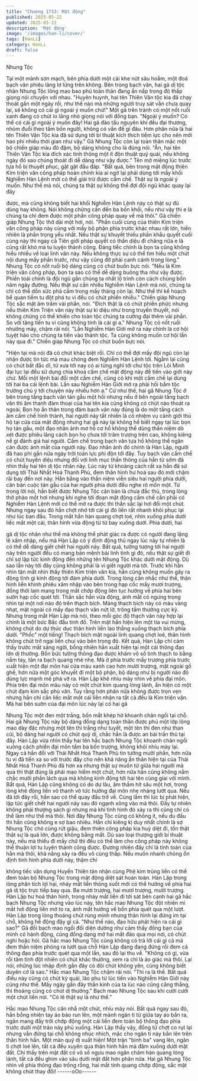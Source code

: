 ```yaml
---
title: "Chương 1733: Mật động"
published: 2025-05-22
updated: 2025-05-22
description: 'Mật động'
image: '/images/han-li/cover/'
tags: [HanLi]
category: HanLi
draft: false
---
```


Nhung Tộc

Tại một mảnh sơn mạch, bên phía dưới một cái khe nứt sâu
hoắm, một đoá bạch vân phiêu lãng lơ lửng trên không. Bên trong
bạch vân, hai gã dị tộc nhân Nhung Tộc lông mao bao phủ toàn
thân đang ẩn nấp trong đó thấp giọng nói chuyện với nhau.
"Huyên huynh, hai tên Thiên Vân tộc kia đã chạy thoát gần một
ngày rồi, như thế nào mà những người truy sát vẫn chưa quay lại,
sẽ không có cái gì ngoài ý muốn chứ!"
Một gã trên tránh có một nốt ruồi xanh đang có chút lo lắng nhỏ
giọng nói với đồng bạn.
"Ngoài ý muốn? Có thể có cái gì ngoài ý muốn đây! Hai gã đào
tẩu nguyên khí đều đại thương, nhóm đuổi theo tầm bốn người,
không có vấn đề gì đâu. Hơn phân nửa là hai tên Thiên Vân Tộc
kia đã sử dụng tới bí thuật kích thích tiềm lực cho nên mới hao phí
nhiều thời gian như vậy."
Gã Nhung Tộc còn lại toàn thân mặc một bộ chiến giáp màu đỏ
đậm, bộ dáng không cho là đúng nói.
"Ân, hai tên Thiên Vân Tộc kia đích xác tinh thông một ít độn thuật
quỷ quái, nếu không ngày đó sao chúng thoát đi dễ dàng như vậy
được."
Tên mở miệng lúc trước tựa hồ bị thuyết phục, gật gật đầu đáp.
"Bất quá, bên trong mật động thiên Kim triện văn công pháp hoàn
chỉnh kia ai ngờ lại phải dùng tới mấy khối Nghiễm Hàn Lệnh mới
có thể giải trừ được cấm chế. Thật sự là ngoài ý muốn. Như thế
mà nói, chúng ta thật sự không thể đợi đội ngũ khác quay lại đây

được, mà cũng không biết hai khối Nghiễm Hàn Lệnh này có thật
sự đủ dùng hay không. Nói không chừng cần đến ba bốn khối,
nếu như vậy thì e là chúng ta chỉ đem được một phần công pháp
quay về mà thôi."
Gã chiến giáp Nhung Tộc thở dài một hơi, nói.
"Phần cuối cùng của thiên Kim triện văn công pháp này cùng với
mấy bộ phận phía trước khác nhau rất lớn, hiển nhiên là phần
trọng yếu nhất. Nếu thật sự khuyết thiếu phần khẩu quyết cuối
cùng này thì ngay cả Tiên giới pháp quyết có thần diệu đi chăng
nữa e là cũng rất khó mà tu luyện thành công. Đáng tiếc chính là
bọn ta cũng không hiểu nhiều về loại linh văn này. Nếu không
thực sự có thể tìm hiểu một chút nội dung mấy phần trước, như
vậy cũng đỡ phải canh cánh trong lòng."
Nhung Tộc có nốt ruồi bộ dáng cũng có chút buồn bực nói.
"Nếu là Kim triện văn công pháp, bọn ta sao có thể dễ dàng
buông tha như vậy được. Phiền toái chính là đội ngũ gần chúng ta
nhất lộ trình còn cách chúng bốn năm ngày đường. Nếu thật sự
cần nhiều Nghiễm Hàn Lệnh mà nói, chúng ta chỉ có thể dồn sức
phá cấm trong mấy tháng còn lại. Như thế thì kế hoạch bế quan
tiềm tu đột phá tu vi đều có chút phiền nhiễu."
Chiến giáp Nhung Tộc sắc mặt âm trầm vài phần, nói.
"Đích thật là có chút phiền phức nhưng nếu thiên Kim Triện văn
này thật sự kì diệu như trong truyền thuyết, nói không chừng có
thể khiến cho toàn tộc chúng ta cường đại thêm vài phần. So với
tăng tiến tu vi cũng không tính là cái gì a."
Nhung Tộc có nốt ruồi nhướng mày, chậm rãi nói.
"Lần Nghiễm Hàn Giới mở ra này chính là cơ hội tuyệt hảo cho
chúng ta tiến vào thánh tộc. Ta cũng không muốn cơ hội lần này
qua đi."
Chiến giáp Nhung Tộc có chút buồn bực nói.

"Hiện tại mà nói đã có chút khác biệt rồi. Chỉ có thể đợi mấy đội
ngũ còn lại nhận được tin tức mà mau chóng đem Nghiễm Hàn
Lệnh tới. Ngẫm lại cũng có chút bất đắc dĩ, từ xưa tới nay có ai
từng nghĩ tới chư tộc trên Lôi Minh đại lục lại đều sử dụng chìa
khoá cấm chế mật động này để tiến vào giới này chứ. Mỗi một
lệnh bài đổi một cấm chế, cũng có khi một cấm chế lại dùng tới
hai ba cái lệnh bài. Lần sau Nghiễm Hàn Giới mở ra phải hồi bẩm
tộc trưởng chú ý tới chuyện này nhiều hơn a."
Cứ như thế, hai gã Nhung Tộc ở bên trong tầng bạch vân tán gẫu
một hồi nhưng nếu ở bên ngoài tầng bạch vân thì âm thanh đàm
thoại của hai tên kia cũng không có chút nào thoát ra ngoài. Bọn
họ ẩn thân trong đám bạch vân này đúng là do một tầng cách âm
cấm chế hình thành, hai người này tất nhiên là có nhiệm vụ cảnh
giới thủ hộ tại cửa của mật động nhưng hai gã này lại không hề
biết ngay tại lúc bọn họ tán gẫu, một đạo nhân ảnh mơ hồ cơ hồ
không thể dùng thần niệm dò xét được phiêu lãng cách bọn họ
chưa tới trăm trượng trên cao, không kiêng nể gì đánh giá hai
người.
Cấm chế trong bạch vân tựa hồ không thể ngăn cản được ánh
mắt của người này. Đạo nhân ảnh đó chính là Hàn Lập, người đã
hao phí gần nửa ngày trời toàn lực phi độn tới đây. Tuy bạch vân
cấm chế có chút huyền diệu nhưng đối với linh mục thần thông
của hắn từ sớm đã nhìn thấy hai tên dị tộc nhân này. Lúc này từ
khoảng cách rất xa hắn đã sử dụng tới Thái Nhất Hoá Thanh Phù,
đem thân hình hư hoá sau đó mới chậm rãi bay đến nơi này.
Hắn bằng vào thần niệm viễn siêu hai người phía dưới, căn bản
cuộc tán gẫu của hai người phía dưới đều nghe rõ mồn một. Từ
trong lời nói, hắn biết được Nhung Tộc căn bản là chưa đắc thủ,
trong lòng thở phào một hơi nhưng khi nghe tới đoạn mật động
cấm chế cần phải có Nghiễm Hàn Lệnh mới có thể mở ra được
thì thần sắc lại hơi đổi một chút.
Nhưng ngay sau đó hắn chợt nhớ tới cái gì đó liền rất nhanh khôi
phục lại như lúc ban đầu.
Trong mắt hắn hàn quang chợt loé, nhìn xuống phía dưới liếc mắt
một cái, thân hình vừa động từ từ bay xuống dưới. Phía dưới, hai

gã dị tộc nhân như thế mà không thể phát giác ra được có người
đang lặng lẽ xâm nhập, nếu mà Hàn Lập có ý định động thủ ngay
lúc này tự nhiên là có thể dễ dàng giết chết hai người này. Bất
quá, tưởng tượng tới hai người này trên người đều có mang bản
mệnh bài linh tinh gì đó, nếu thật sự giết đi chỉ sợ lập tức kinh
động đến những tên Nhung Tộc khác dưới mật động.
Dù sao lần này tới đây cũng không phải là vì giết người mà tới.
Trước khi hắn nhìn tận mắt nhìn thấy thiên Kim triện văn kia, hắn
cũng không muốn gây ra động tĩnh gì kinh động tới đám phía
dưới.
Trong lòng cân nhắc như thế, thân hình liền khinh phiêu xâm
nhập vào bên trong hạp cốc mấy mươi trượng, đồng thời lam
mang trong mắt chớp động liên tục hướng về phía hai bên sườn
hạp cốc quét tới. Thần sắc hắn vừa động, ánh mắt có ngưng
trọng nhìn tại một nơi nào đó trên thạch bích. Mảng thạch bích
này có màu vàng nhạt, mặt ngoài có mấy đạo thạch văn nứt lở,
trông tầm thường cực kỳ. Nhưng trong mắt Hàn Lập mà nói, theo
mỗi góc độ thạch văn này hợp lại chính là một bức Bắc đẩu tinh
đồ. Trên mặt hắn hiện lên một tia vui mừng, không chút do dự
thúc dục thân hình liền lao thẳng xuống thạch bích phía dưới.
"Phốc" một tiếng!
Thạch bích mặt ngoài linh quang chợt loé, thân hình không chút
trở ngại liền chui vào bên trong đó. Kết quả, Hàn Lập chỉ cảm
thấy trước mắt sáng ngời, bỗng nhiên hắn xuất hiện tại một cái
thông đạo lớn dị thường. Bốn bức tường thông đạo được khảm
vô số tinh thạch to bằng nắm tay, tản ra bạch quang nhè nhẹ. Mà
ở phía trước mấy trượng phía trước xuất hiện một đại môn hai
cửa màu xanh cao hơn mười trượng, mặt ngoài gồ ghề, hơn nữa
một góc khuyết đi một bộ phận, bộ dáng như bị người nào đó
dùng lực mạnh mẽ phá vỡ ra.
Hàn Lập khẽ nhíu mày nhìn về phía đại môn. Phía trên đại môn
màu này có một chút kim quang lóng lánh, ẩn hiện có một chút
đạm kim sắc phù văn. Tuy rằng hơn phân nửa không được trọn
vẹn nhưng hắn chỉ cần liếc mắt một cái liền nhận ra tất cả đều là
Kim triện vặn. Mà hai bên sườn của đại môn lúc này lại có hai gã

Nhung Tộc một đen một trắng, bốn mắt khép hờ khoanh chân
ngồi tại chỗ.
Hai gã Nhung Tộc này bộ dáng đồng dạng toàn thân được phủ
một lớp lông mao dày đặc nhưng một tên thì trắng như tuyết, một
tên thì đen như than củi, bộ dáng hai người có chút quỷ dị, chắc
hẳn là được an bài trấn thủ tại đây.
Hàn Lập vừa nhìn thấy hai tên hắc bạch Nhung Tộc khoanh chân
ngồi xuông cách phiến đại môn tầm ba bốn trượng, không khỏi
nhíu mày lại.
Ngay cả hắn đối với Thái Nhất Hoá Thanh Phù tin tưởng mười
phần, hơn nữa tu vi đã tiến xa so với trước đây cho nên khả năng
ẩn thân hiện tại của Thái Nhất Hoá Thanh Phù đã hơn xa nhưng
thật sự muốn từ giữa hai người mà qua thì thật đúng là phải mạo
hiểm một chút, hơn nữa hắn cũng không nắm chắc mười phần
lách qua mà không kinh động tới hai tên cùng giai với mình.
Bất quá, Hàn Lập cũng không có do dự lâu, âm thầm hít sâu một
hơi, trong lòng khẽ động liền vô thanh vô tức hướng đại môn nhẹ
nhàng lướt qua. Nếu đã tới đây rồi, hắn sao có thể quay đầu trở
về. Cùng lắm thì lúc bị phát hiện, lập tức giết chết hai người này
sau đó ngạnh xông vào mà thôi. Đấy tự nhiên không phải thượng
sách gì nhưng mà khi tình hình đó xảy ra thì cũng chỉ có thể làm
như thế mà thôi.
Nơi đây Nhung Tộc cũng có không ít, nếu du đấu thì hắn cũng
không e sợ bao nhiêu. Hắn chỉ kiêng kị duy nhất chính là sợ
Nhung Tộc chó cùng rứt giậu, đem thiên công pháp kia huỷ diệt
đi, tổn thật thật sự là quá lớn, được không bằng mất.
Dù sao loại thượng giới bí thuật này, nếu mà thiếu đi mấy chữ thì
đều có thể làm cho công pháp này không thể thuận lợi tu luyện
thành công được.
Đương nhiên đây chỉ là tính toán của hắn mà thôi, khả năng xảy
ra đều vô cùng thấp.
Nếu muốn nhanh chóng ổn định tình hình phía dưới này, thậm chí

không tiếc vận dụng Huyền Thiên tàn nhận cùng Phệ kim trùng
liền có thể đem toàn bộ Nhung Tộc trong mật động diệt sát hoàn
toàn. Hàn Lập trong lòng phân tích lợi hại, nháy mắt liền thông
suốt mới có thể hướng về phía hai gã dị tộc trực tiếp bay qua.
Ba mươi trượng, hai mươi trượng, mười trượng.
Hàn Lập hư hoá thân hình, trong nháy mắt liền đi tới sát bên cạnh
hai gã hắc bạch Nhung Tộc nhưng vào lúc này, tên hắc mao
Nhung Tộc đột nhiên mí mắt hơi động liền mở to ra, ánh mắt
hướng về bốn phía quét qua một lượt.
Hàn Lập trong lòng thoáng chút rùng mình nhưng thân hình lại
đứng im tại chỗ, không hề động đậy gì cả.
"Như thế nào, đạo hữu phát hiện ra cái gì sao?"
Gã đối bạch mao ngồi đối diện dường như cảm thấy đồng bạn
của mình có hành động, cũng đồng dạng mở hai mắt đảo qua mọi
nơi, có chút nghi hoặc hỏi.
Gã hắc mao Nhung Tộc cũng không có trả lời cái gì cả mà đem
thần niệm phóng ra lướt qua chỗ Hàn Lập đang đang đứng rồi
đem cả thông đạo phía trước quét qua một lần, sau đó lại thu về.
"Không có gì, vừa rồi tâm tình đột nhiên có chút khác thường,
xem ra chỉ là ảo giác mà thôi. Lại nói, những lúc nhập định gần
đây có đôi chút không yên, cũng không biết duyên cớ là sao."
Hắc mao Nhung Tộc chậm rãi nói.
"Thì ra là thế. Bất quá điều này cũng có chút kỳ quái, lão phu từ
lúc tiến vào Nghiễm Hàn Giới này cũng như thế. Mấy ngày gần
đây thần kinh của ta lúc nào cũng căng thẳng, thi thoảng cũng có
chút dị thường."
Bạch mao Nhung Tộc sau khi cười cười một chút liền nói.
"Có lẽ thật sự là như thế."

Hắc mao Nhung Tộc cân nhắ một chút, nhíu mày nói.
Bất quá ngay sau đó, hắn bỗng nhiên tay áo bào run lên, một
mảnh ngân ti từ giữa tay áo bắn ra, ngân mang đầy trời chớp
động một cái liền đem toàn bộ thông đạo phía trước dưới một
trảo này phủ xuống. Hàn Lập thấy vậy, đồng tử chợt co rụt lại
nhưng vẫn đứng tại chỗ không nhúc nhích, mặc cho ngân ti này
bắn lên trên thân hình hắn.
Một màn quỷ dị xuất hiện!
Một trận "binh ba" vang lên, ngân ti chợt loé lên, tất cả đều xuyên
qua thân hình hắn mà đâm xuống dưới mặt đất. Chỉ thấy trên mặt
đất có vô số ngưu mao ngân châm hàn quang lóng lánh, tất cả
đều ghim vào sâu dưới mặt đất hơn phân nửa.
Hai gã Nhung Tộc nhìn về phía thông đạo trống rỗng, hai mắt tinh
quang chớp động, sắc mặt không chút thay đổi!
------oOo------
